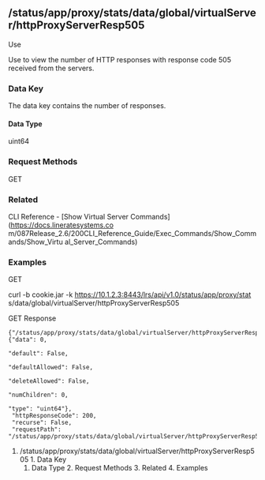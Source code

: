 ## /status/app/proxy/stats/data/global/virtualServer/httpProxyServerResp505

Use

Use to view the number of HTTP responses with response code 505 received from
the servers.

### Data Key

The data key contains the number of responses.

#### Data Type

uint64

### Request Methods

GET

### Related

CLI Reference - [Show Virtual Server Commands](https://docs.lineratesystems.co
m/087Release_2.6/200CLI_Reference_Guide/Exec_Commands/Show_Commands/Show_Virtu
al_Server_Commands)

### Examples

GET

curl -b cookie.jar -k https://10.1.2.3:8443/lrs/api/v1.0/status/app/proxy/stat
s/data/global/virtualServer/httpProxyServerResp505

GET Response

    
    
    {"/status/app/proxy/stats/data/global/virtualServer/httpProxyServerResp505": {"data": 0,
                                                                                "default": False,
                                                                                "defaultAllowed": False,
                                                                                "deleteAllowed": False,
                                                                                "numChildren": 0,
                                                                                "type": "uint64"},
     "httpResponseCode": 200,
     "recurse": False,
     "requestPath": "/status/app/proxy/stats/data/global/virtualServer/httpProxyServerResp505"}
    

  1. /status/app/proxy/stats/data/global/virtualServer/httpProxyServerResp505
    1. Data Key
      1. Data Type
    2. Request Methods
    3. Related
    4. Examples

